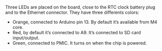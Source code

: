 Three LEDs are placed on the board, close to the RTC clock battery plug and to the Ethernet connector. They have three differents colors:
* Orange, connected to Arduino pin 13. By default it’s available from M4 core.
* Red, by default it’s connected to A9. It’s connected to SD card input/output.
* Green, connected to PMIC. It turns on when the chip is powered.
